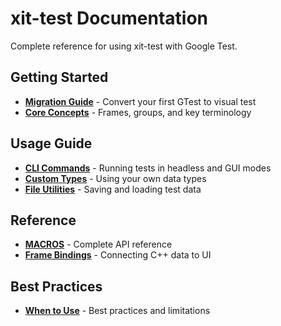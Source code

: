 # xit-test Documentation

Complete reference for using xit-test with Google Test.

## Getting Started

- **[Migration Guide](./02-migration.md)** - Convert your first GTest to visual test
- **[Core Concepts](./03-concepts.md)** - Frames, groups, and key terminology

## Usage Guide

- **[CLI Commands](./04-cli.md)** - Running tests in headless and GUI modes
- **[Custom Types](./06-custom-types.md)** - Using your own data types
- **[File Utilities](./08-file-utilities.md)** - Saving and loading test data

## Reference

- **[MACROS](./05-MACROS.md)** - Complete API reference
- **[Frame Bindings](./07-frame-bindings.md)** - Connecting C++ data to UI

## Best Practices

- **[When to Use](./09-conclusion.md)** - Best practices and limitations